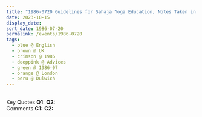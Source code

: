 ```yaml
---
title: "1986-0720 Guidelines for Sahaja Yoga Education, Notes Taken in Āśhram, Rome, Italy on 0718 and amended on 0720, House, Dulwich, South London, UK"
date: 2023-10-15
display_date: 
sort_date: 1986-07-20
permalink: /events/1986-0720
tags:
  - blue @ English
  - brown @ UK
  - crimson @ 1986
  - deeppink @ Advices
  - green @ 1986-07
  - orange @ London
  - peru @ Dulwich
---
```


<br>

<wave-list>
  <list-title color="DarkSeaGreen" width="55">Key Quotes</list-title>
  <list-item color="BlanchedAlmond" width="280"><b>Q1:</b> <i></i></list-item>
  <list-item color="Lavender" width="280"><b>Q2:</b> <i></i></list-item>
</wave-list>

<br>

<wave-list>
  <list-title color="DarkSeaGreen" width="55">Comments</list-title>
  <list-item color="BlanchedAlmond" width="280"><b>C1:</b> <i></i></list-item>
  <list-item color="Lavender" width="280"><b>C2:</b> <i></i></list-item>
</wave-list>